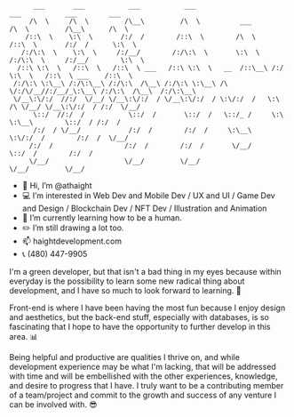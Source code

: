 ```  
      ___       ___           ___           ___                       ___           ___        ___     
     /\  \     /\  \         /\__\         /\  \          ___        /\  \         /\__\      /\  \    
    /::\  \    \:\  \       /:/  /        /::\  \        /\  \      /::\  \       /:/  /      \:\  \   
   /:/\:\  \    \:\  \     /:/__/        /:/\:\  \       \:\  \    /:/\:\  \     /:/__/        \:\  \  
  /::\ \:\  \   /::\  \   /::\  \ ___   /::\ \:\  \   __  /::\__\ /:/  \:\  \   /::\  \ ___    /::\  \ 
 /:/\:\ \:\__\ /:/\:\__\ /:/\:\  /\__\ /:/\:\ \:\__\ /\ \/:/\/__//:/__/_\:\__\ /:/\:\  /\__\  /:/\:\__\
 \/__\:\/:/  //:/  \/__/ \/__\:\/:/  / \/__\:\/:/  / \:\/:/  /   \:\  /\ \/__/ \/__\:\/:/  / /:/  \/__/
      \::/  //:/  /           \::/  /       \::/  /   \::/_ /     \:\ \:\__\        \::/  / /:/  /     
      /:/  / \/__/            /:/  /        /:/  /     \:\__\      \:\/:/  /        /:/  /  \/__/      
     /:/  /                  /:/  /        /:/  /       \/__/       \::/  /        /:/  /            
     \/__/                   \/__/         \/__/                     \/__/         \/__/
```

- 👋 Hi, I’m @athaight
- 💻 I’m interested in Web Dev and Mobile Dev / UX and UI / Game Dev and Design / Blockchain Dev / NFT Dev / Illustration and Animation
- 🧠 I’m currently learning how to be a human.
- ✏️ I’m still drawing a lot too.
- 📫 haightdevelopment.com
- 📞 (480) 447-9905‬

I'm a green developer, but that isn't a bad thing in my eyes because within everyday is the possibility to learn some new radical thing about development, and I have so much to look forward to learning. 🧀

Front-end is where I have been having the most fun because I enjoy design and aesthetics, but the back-end stuff, especially with databases, is so fascinating that I hope to have the opportunity to further develop in this area. 📊

Being helpful and productive are qualities I thrive on, and while development experience may be what I'm lacking, that will be addressed with time and will be embellished with the other experiences, knowledge, and desire to progress that I have. I truly want to be a contributing member of a team/project and commit to the growth and success of any venture I can be involved with. 😎
 

<!---
athaight/athaight is a ✨ special ✨ repository because its `README.md` (this file) appears on your GitHub profile.
You can click the Preview link to take a look at your changes.
--->
